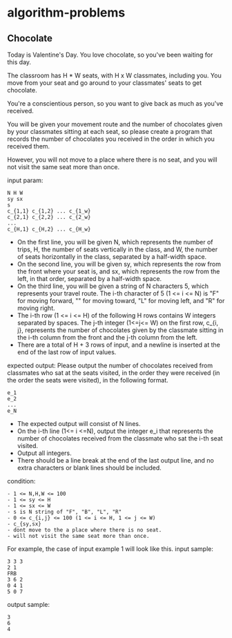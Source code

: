 # algorithm-problems
## Chocolate 
Today is Valentine's Day. You love chocolate, so you've been waiting for this day.

The classroom has H * W seats, with H x W classmates, including you. You move from your seat and go around to your classmates' seats to get chocolate.

You're a conscientious person, so you want to give back as much as you've received.

You will be given your movement route and the number of chocolates given by your classmates sitting at each seat, so please create a program that records the number of chocolates you received in the order in which you received them.

However, you will not move to a place where there is no seat, and you will not visit the same seat more than once.

input param:
```
N H W
sy sx
s
c_{1,1} c_{1,2} ... c_{1_w}
c_{2,1} c_{2,2} ... c_{2_w}
...
c_{H,1} c_{H,2} ... c_{H_w}
```

- On the first line, you will be given N, which represents the number of trips, H, the number of seats vertically in the class, and W, the number of seats horizontally in the class, separated by a half-width space.
- On the second line, you will be given sy, which represents the row from the front where your seat is, and sx, which represents the row from the left, in that order, separated by a half-width space.
- On the third line, you will be given a string of N characters 5, which represents your travel route. The i-th character of 5 (1 <= i <= N) is "F" for moving forward, "" for moving toward, "L" for moving left, and "R" for moving right.
- The i-th row (1 <= i <= H) of the following H rows contains W integers separated by spaces. The j-th integer (1<=j<= W) on the first row, c_{i, j}, represents the number of chocolates given by the classmate sitting in the i-th column from the front and the j-th column from the left.
- There are a total of H + 3 rows of input, and a newline is inserted at the end of the last row of input values.

expected output:
Please output the number of chocolates received from classmates who sat at the seats visited, in the order they were received (in the order the seats were visited), in the following format.
```
e_1
e_2
...
e_N
```
- The expected output will consist of N lines.
- On the i-th line (1<= i <=N), output the integer e_i that represents the number of chocolates received from the classmate who sat the i-th seat visited.
- Output all integers.
- There should be a line break at the end of the last output line, and no extra characters or blank lines should be included.

condition:
```
- 1 <= N,H,W <= 100
- 1 <= sy <= H
- 1 <= sx <= W
- s is N string of "F", "B", "L", "R"
- 0 <= c_{i,j} <= 100 (1 <= i <= H, 1 <= j <= W)
- c_{sy,sx}
- dont move to the a place where there is no seat. 
- will not visit the same seat more than once.
```
For example, the case of input example 1 will look like this.
input sample:
```
3 3 3
2 1
FRB
3 6 2
0 4 1
5 0 7
```
output sample:
```
3
6
4
```
